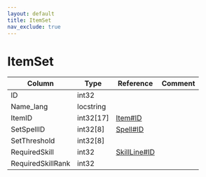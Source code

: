 ```yaml
---
layout: default
title: ItemSet
nav_exclude: true
---
```

# ItemSet

| Column | Type | Reference | Comment |
|--------|------|-----------|---------|
|ID|int32|||
|Name_lang|locstring|||
|ItemID|int32[17]|[Item#ID](Item)||
|SetSpellID|int32[8]|[Spell#ID](Spell)||
|SetThreshold|int32[8]|||
|RequiredSkill|int32|[SkillLine#ID](SkillLine)||
|RequiredSkillRank|int32|||
